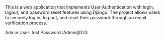 This is a web application that implements User Authentication with login, logout, and password reset features using Django. The project allows users to securely log in, log out, and reset their password through an email verification process.

Admin User: test
Password :Admin@123 
